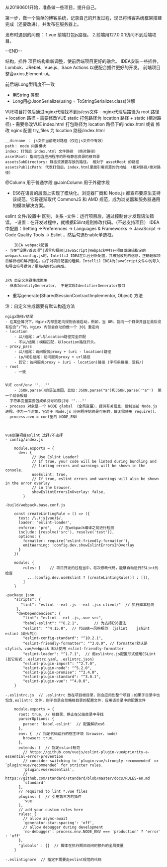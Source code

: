 从20190601开始，准备做一些项目，提升自己。

第一步，做一个简单的博客系统，记录自己的开发过程，现已将博客系统框架搭建完成（还要改进），并发布在服务器上。

发布时遇到的问题：
1.vue 前端打包js路径。
2.前端用127.0.0.1访问不到后端项目。

--END--


结构，插件
  项目结构重新调整，使前后端项目更好的融合。
  IDEA安装一些插件，Lombok、JRebel、Vue.js、Sace Actions 以便配合插件更好的开发。
  前端项目整合axios,Element-ui。
  
前后端Long型精度不一致
- 用String 类型
- Long用@JsonSerialize(using = ToStringSerializer.class)注解


VUE项目打包后通过nginx代理找不到js/css文件
	- nginx代理后路径为 root 路径 + location 路径
	- 需要修改VUE static 打包路径为 location 路径 + static (相对路径)
	- 需要修改VUE index.html 打包路径为 location 路径下的index.html  或者 修改 nginx 配置 try_files 为 location 路径/index.html
	
	__dirname ： js文件当前绝对路径（仅在js文件中有效）
	path： node 内置模块
	index: 打包后 index.html 文件路径 （绝对路径） 
	assetRoot: 指向包含应用程序的所有静态资源的根目录
	assetsSubDirectory: 静态资源要存放的路径， 相对于 assetRoot 的路径
	assetsPublicPath: 代表打包后，index.html里面引用资源的的地址 （相对路径/绝对路径）
	

@Column 用于普通字段
@JoinColumn 用于外键字段


- ES6在语言的层面上实现了模块化。浏览器厂商和 Node.js 都宣布要原生支持该规范。它将逐渐取代 CommonJS 和 AMD 规范，成为浏览器和服务器通用的模块解决方案。
	

eslint 文件/设置中 区别，关系
-文件：运行项目后，通过控制台才发现语法错误。
	-设置：在开发过程中，就根据ESlint规则修改代码。（不必支持项目）
		IDEA中配置：Setting ->Preferences -> Languages & Frameworks -> JavaScript -> Code Quality Tools -> Eslint ，然后勾选Enable单选框。
		
		
		IDEA webpack配置
	- 当在“设置/首选项”|语言和框架|JavaScript|Webpack中打开项目或编辑指定的webpack.config.js时，IntelliJ IDEA在后台分析配置，并根据收到的信息，正确理解项目解析根和解析别名。由于对项目配置的理解，IntelliJ IDEA为JavaScript文件中的导入和导出符号提供了更精确的代码完成。
	
	
	JPA 自定义主键生成策略
	- 继承IdentityGenerator， 不是实现IdentifierGenerator接口
- 重写generate(SharedSessionContractImplementor, Object) 方法

注：自定义生成器要有默认构造方法
	
	
	ngigx路径/结尾
	- 在某些情况下，Nginx内部重定向规则会被启动，例如，当 URL 指向一个目录并且在最后没有包含“/”时，Nginx 内部会自动的做一个 301 重定向
	- location
		- 以/结尾：url与location路径完全匹配
		- 不以/结尾：模糊匹配，以location路径开头。
	- proxy_pass
		- 以/结尾：访问服务proxy + (uri - location)路径
        - ip/域名结尾：访问服务proxy + url路径
		- 其它：访问服务proxy + (uri - location)路径 (字符串拼接，没有/)
	- root
		- 一致
	
	
	VUE conf/env '"..."'
		- JSON.parse()的语法原因，比如：JSON.parse("a")和JSON.parse('"a"')  第一个就会报错
	- 字符串变量需要包成单引号和双引号 '"..."'
	- process 对象是一个 NODE global （全局变量），提供有关信息，控制当前 Node.js 进程。作为一个对象，它对于 Node.js 应用程序始终是可用的，故无需使用 require()。
	- process.evn = conf里的 NODE_ENV
	
	
	
	vue创建项目eslint 选择/不选择
	- config/index.js
	
		module.exports = {
		  dev: {
				// Use Eslint Loader?
				// If true, your code will be linted during bundling and
				// linting errors and warnings will be shown in the console.
				useEslint: true,
				// If true, eslint errors and warnings will also be shown in the error overlay
				// in the browser.
				showEslintErrorsInOverlay: false,
			}
	
	-build/webpack.base.conf.js
	
		const createLintingRule = () => ({
		  test: /\.(js|vue)$/,
		  loader: 'eslint-loader',
		  enforce: 'pre',	// 在webpack编译之前进行检测
		  include: [resolve('src'), resolve('test')],
		  options: {
			formatter: require('eslint-friendly-formatter'),
			emitWarning: !config.dev.showEslintErrorsInOverlay
		  }
		})
		
		module: {
			rules: [	// 项目开发的过程当中，每次修改代码，能够自动进行ESLint的检查
			  ...(config.dev.useEslint ? [createLintingRule()] : []),
			]
		}
		
	-package.json
		"scripts": {
		   "lint": "eslint --ext .js --ext .jsx client/"  // 执行脚本检测
		 },
		 "devDependencies": {
			"lint": "eslint --ext .js,.vue src",	
			"babel-eslint": "^8.2.1",		// 为支持ES6语法
			"eslint": "^4.15.0",  // 代码统一风格规范 （jslint    jshint     eslint（最火的））
			"eslint-config-standard": "^10.2.1",
			"eslint-friendly-formatter": "^3.0.0", // formatter默认是stylish，vue/webpack 默认使用 eslint-friendly-formatter
			"eslint-loader": "^1.7.1",	// 用eslintrc.js配置形式使用ESLint (其它形式：.eslintrc.yaml、.eslintrc.json)
			"eslint-plugin-import": "^2.7.0",
			"eslint-plugin-node": "^5.2.0",
			"eslint-plugin-promise": "^3.4.0",
			"eslint-plugin-standard": "^3.0.1",
			"eslint-plugin-vue": "^4.0.0",
		}
	
	-.eslintrc.js  // .eslintrc 放在项目根目录，则会应用到整个项目；如果子目录中也包含.eslintrc 文件，则子目录会忽略根目录的配置文件，应用该目录中的配置文件
	
		module.exports = {
		  root: true, // 根目录，停止在父级目录中寻找
		  parserOptions: {
			parser: 'babel-eslint'	// 配置解析es6
		  },
		  env: {  // 指定代码运行的宿主环境（browser、node）
			browser: true,
		  },
		  extends: [  // 指定eslint规范
			// https://github.com/vuejs/eslint-plugin-vue#priority-a-essential-error-prevention
			// consider switching to `plugin:vue/strongly-recommended` or `plugin:vue/recommended` for stricter rules.
			'plugin:vue/essential', 
			// https://github.com/standard/standard/blob/master/docs/RULES-en.md
			'standard'
		  ],
		  // required to lint *.vue files
		  plugins: [  // 引用第三方的插件
			'vue'
		  ],
		  // add your custom rules here
		  rules: {
			// allow async-await
			'generator-star-spacing': 'off',
			// allow debugger during development
			'no-debugger': process.env.NODE_ENV === 'production' ? 'error' : 'off'
		  },
		  "globals" : {}  // 脚本在执行期间访问的额外的全局变量
		}

	-.eslintignore  // 指定不需要走eslint规范的代码 